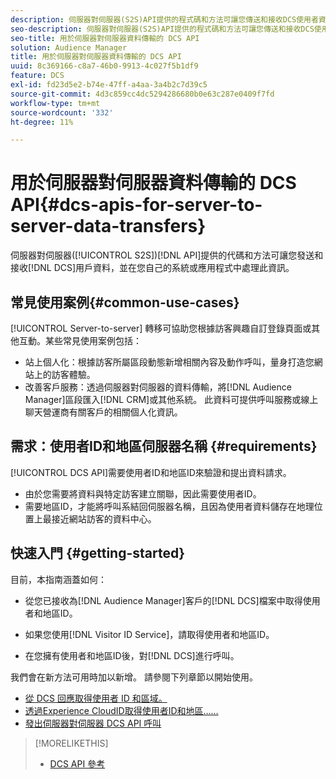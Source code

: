 ```yaml
---
description: 伺服器對伺服器(S2S)API提供的程式碼和方法可讓您傳送和接收DCS使用者資料，並在您自己的系統或應用程式中處理此資訊。
seo-description: 伺服器對伺服器(S2S)API提供的程式碼和方法可讓您傳送和接收DCS使用者資料，並在您自己的系統或應用程式中處理此資訊。
seo-title: 用於伺服器對伺服器資料傳輸的 DCS API
solution: Audience Manager
title: 用於伺服器對伺服器資料傳輸的 DCS API
uuid: 8c369166-c8a7-46b0-9913-4c027f5b1df9
feature: DCS
exl-id: fd23d5e2-b74e-47ff-a4aa-3a4b2c7d39c5
source-git-commit: 4d3c859cc4dc5294286680b0e63c287e0409f7fd
workflow-type: tm+mt
source-wordcount: '332'
ht-degree: 11%

---
```


# 用於伺服器對伺服器資料傳輸的 DCS API{#dcs-apis-for-server-to-server-data-transfers}

伺服器對伺服器([!UICONTROL S2S])[!DNL API]提供的代碼和方法可讓您發送和接收[!DNL DCS]用戶資料，並在您自己的系統或應用程式中處理此資訊。

## 常見使用案例{#common-use-cases}

[!UICONTROL Server-to-server] 轉移可協助您根據訪客興趣自訂登錄頁面或其他互動。某些常見使用案例包括：

* 站上個人化：根據訪客所屬區段動態新增相關內容及動作呼叫，量身打造您網站上的訪客體驗。
* 改善客戶服務：透過伺服器對伺服器的資料傳輸，將[!DNL Audience Manager]區段匯入[!DNL CRM]或其他系統。 此資料可提供呼叫服務或線上聊天營運商有關客戶的相關個人化資訊。

## 需求：使用者ID和地區伺服器名稱 {#requirements}

[!UICONTROL DCS API]需要使用者ID和地區ID來驗證和提出資料請求。

* 由於您需要將資料與特定訪客建立關聯，因此需要使用者ID。
* 需要地區ID，才能將呼叫系結回伺服器名稱，且因為使用者資料儲存在地理位置上最接近網站訪客的資料中心。

## 快速入門 {#getting-started}

目前，本指南涵蓋如何：

* 從您已接收為[!DNL Audience Manager]客戶的[!DNL DCS]檔案中取得使用者和地區ID。

* 如果您使用[!DNL Visitor ID Service]，請取得使用者和地區ID。
* 在您擁有使用者和地區ID後，對[!DNL DCS]進行呼叫。

我們會在新方法可用時加以新增。 請參閱下列章節以開始使用。

* [從 DCS 回應取得使用者 ID 和區域。](dcs-aam-ids.md)
* [透過Experience CloudID取得使用者ID和地區……](dcs-mcid-ids.md)
* [發出伺服器對伺服器 DCS API 呼叫](dcs-s2s-calls.md)

>[!MORELIKETHIS]
>
>* [DCS API 參考](../../../api/dcs-intro/dcs-api-reference/dcs-api-methods.md)


